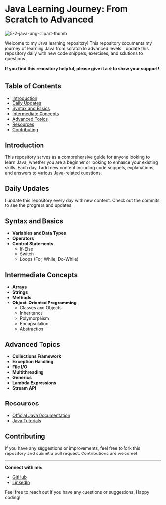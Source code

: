 # Java Learning Journey: From Scratch to Advanced

![5-2-java-png-clipart-thumb](https://github.com/user-attachments/assets/650b59bc-246e-4612-9811-acfa0c8ccc2d)


Welcome to my Java learning repository! This repository documents my journey of learning Java from scratch to advanced levels. I update this repository daily with new code snippets, exercises, and solutions to questions. 

**If you find this repository helpful, please give it a ⭐ to show your support!**
## Table of Contents

- [Introduction](https://www.geeksforgeeks.org/introduction-to-java/)
- [Daily Updates](https://github.com/Aastik-Mehta-22/Learning_Java)
- [Syntax and Basics](https://www.geeksforgeeks.org/java-basic-syntax/)
- [Intermediate Concepts](https://www.geeksforgeeks.org/object-oriented-programming-oops-concept-in-java/?ref=lbp)
- [Advanced Topics](https://www.geeksforgeeks.org/advanced-java/)
- [Resources](https://www.youtube.com/playlist?list=PL9gnSGHSqcnr_DxHsP7AW9ftq0AtAyYqJ)
- [Contributing](https://github.com/Aastik-Mehta-22/Learning_Java)


## Introduction

This repository serves as a comprehensive guide for anyone looking to learn Java, whether you are a beginner or looking to enhance your existing skills. Each day, I add new content including code snippets, explanations, and answers to various Java-related questions.

## Daily Updates

I update this repository every day with new content. Check out the [commits](https://github.com/Aastik-Mehta-22/Learning_Java) to see the progress and updates.

## Syntax and Basics

- **Variables and Data Types**
- **Operators**
- **Control Statements**
  - If-Else
  - Switch
  - Loops (For, While, Do-While)

## Intermediate Concepts

- **Arrays**
- **Strings**
- **Methods**
- **Object-Oriented Programming**
  - Classes and Objects
  - Inheritance
  - Polymorphism
  - Encapsulation
  - Abstraction

## Advanced Topics

- **Collections Framework**
- **Exception Handling**
- **File I/O**
- **Multithreading**
- **Generics**
- **Lambda Expressions**
- **Stream API**


## Resources

- [Official Java Documentation](https://docs.oracle.com/javase/8/docs/)
- [Java Tutorials](https://www.youtube.com/playlist?list=PL9gnSGHSqcnr_DxHsP7AW9ftq0AtAyYqJ)


## Contributing

If you have any suggestions or improvements, feel free to fork this repository and submit a pull request. Contributions are welcome!


---

**Connect with me:**

- [GitHub](https://github.com/Aastik-Mehta-22)
- [LinkedIn](https://www.linkedin.com/in/aastik-mehta-145a50258/)


Feel free to reach out if you have any questions or suggestions. Happy coding!
